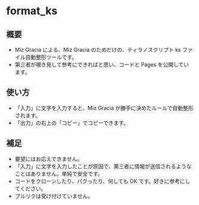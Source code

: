 # format_ks

## 概要

- Miz Gracia による、Miz Gracia のためだけの、ティラノスクリプト ks ファイル自動整形ツールです。
- 第三者が覗き見して参考にできればと思い、コードと Pages を公開しています。

## 使い方

- 「入力」に文字を入力すると、Miz Gracia が勝手に決めたルールで自動整形されます。
- 「出力」の右上の「コピー」でコピーできます。

## 補足

- 要望にはお応えできません。
- 「入力」に文字を入力したことが原因で、第三者に情報が送信されるようなことはありません。単純で安全です。
- コードをクローンしたり、パクったり、何しても OK です。好きに参考にしてください。
- プルリクは受け付けていません。
